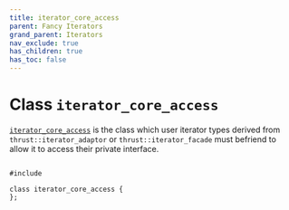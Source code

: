 ```yaml
---
title: iterator_core_access
parent: Fancy Iterators
grand_parent: Iterators
nav_exclude: true
has_children: true
has_toc: false
---
```


# Class `iterator_core_access`

<code><a href="/thrust/api/classes/classiterator__core__access.html">iterator&#95;core&#95;access</a></code> is the class which user iterator types derived from <code>thrust::iterator&#95;adaptor</code> or <code>thrust::iterator&#95;facade</code> must befriend to allow it to access their private interface. 

<code class="doxybook">
<span>#include <thrust/iterator/iterator_facade.h></span><br>
<span>class iterator&#95;core&#95;access {</span>
<span>};</span>
</code>

